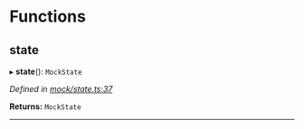 

# Functions

<a id="state"></a>

##  state

▸ **state**(): `MockState`

*Defined in [mock/state.ts:37](https://github.com/polkadot-js/api/blob/55ac462/packages/rpc-provider/src/mock/state.ts#L37)*

**Returns:** `MockState`

___

